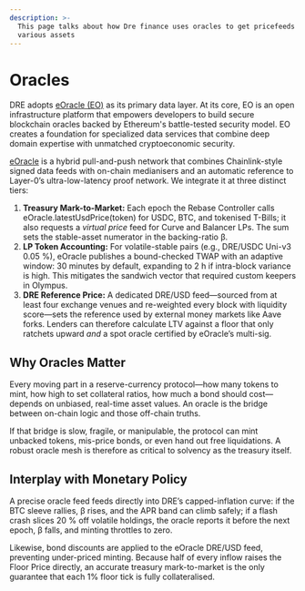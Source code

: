 ```yaml
---
description: >-
  This page talks about how Dre finance uses oracles to get pricefeeds of
  various assets
---
```


# Oracles

DRE adopts [eOracle (EO)](https://eo.app/) as its primary data layer. At its core, EO is an open infrastructure platform that empowers developers to build secure blockchain oracles backed by Ethereum's battle-tested security model. EO creates a foundation for specialized data services that combine deep domain expertise with unmatched cryptoeconomic security.

[eOracle](https://eo.app/) is a hybrid pull-and-push network that combines Chainlink-style signed data feeds with on-chain medianisers and an automatic reference to Layer-0’s ultra-low-latency proof network. We integrate it at three distinct tiers:

1. **Treasury Mark-to-Market:** Each epoch the Rebase Controller calls eOracle.latestUsdPrice(token) for USDC, BTC, and tokenised T-Bills; it also requests a _virtual price_ feed for Curve and Balancer LPs.  The sum sets the stable-asset numerator in the backing-ratio β.
2. **LP Token Accounting:** For volatile-stable pairs (e.g., DRE/USDC Uni-v3 0.05 %), eOracle publishes a bound-checked TWAP with an adaptive window: 30 minutes by default, expanding to 2 h if intra-block variance is high.  This mitigates the sandwich vector that required custom keepers in Olympus.
3. **DRE Reference Price:** A dedicated DRE/USD feed—sourced from at least four exchange venues and re-weighted every block with liquidity score—sets the reference used by external money markets like Aave forks.  Lenders can therefore calculate LTV against a floor that only ratchets upward _and_ a spot oracle certified by eOracle’s multi-sig.

## Why Oracles Matter

Every moving part in a reserve-currency protocol—how many tokens to mint, how high to set collateral ratios, how much a bond should cost—depends on unbiased, real-time asset values. An oracle is the bridge between on-chain logic and those off-chain truths.&#x20;

If that bridge is slow, fragile, or manipulable, the protocol can mint unbacked tokens, mis-price bonds, or even hand out free liquidations. A robust oracle mesh is therefore as critical to solvency as the treasury itself.

## Interplay with Monetary Policy

A precise oracle feed feeds directly into DRE’s capped-inflation curve: if the BTC sleeve rallies, β rises, and the APR band can climb safely; if a flash crash slices 20 % off volatile holdings, the oracle reports it before the next epoch, β falls, and minting throttles to zero. &#x20;

Likewise, bond discounts are applied to the eOracle DRE/USD feed, preventing under-priced minting.  Because half of every inflow raises the Floor Price directly, an accurate treasury mark-to-market is the only guarantee that each 1% floor tick is fully collateralised.
